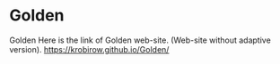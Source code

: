 # Golden
Golden
Here is the link of Golden web-site. (Web-site without adaptive version).
https://krobirow.github.io/Golden/
